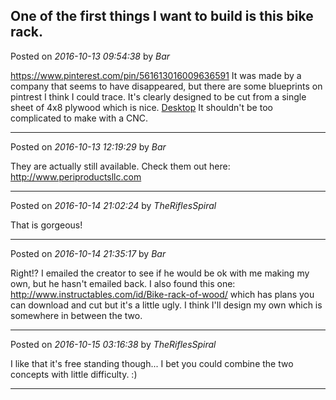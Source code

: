 ## One of the first things I want to build is this bike rack.
Posted on *2016-10-13 09:54:38* by *Bar*

https://www.pinterest.com/pin/561613016009636591          It was made by a company that seems to have disappeared, but there are some blueprints on pintrest I think I could trace. It's clearly designed to be cut from a single sheet of 4x8 plywood which is nice. [Desktop](//muut.com/u/maslowcnc/s1/:maslowcnc:tDot:desktop.png.jpg)  It shouldn't be too complicated to make with a CNC.

---

Posted on *2016-10-13 12:19:29* by *Bar*

They are actually still available. Check them out here: http://www.periproductsllc.com

---

Posted on *2016-10-14 21:02:24* by *TheRiflesSpiral*

That is gorgeous!

---

Posted on *2016-10-14 21:35:17* by *Bar*

Right!? I emailed the creator to see if he would be ok with me making my own, but he hasn't emailed back. I also found this one: http://www.instructables.com/id/Bike-rack-of-wood/ which has plans you can download and cut but it's a little ugly. I think I'll design my own which is somewhere in between the two.

---

Posted on *2016-10-15 03:16:38* by *TheRiflesSpiral*

I like that it's free standing though... I bet you could combine the two concepts with little difficulty. :)

---

